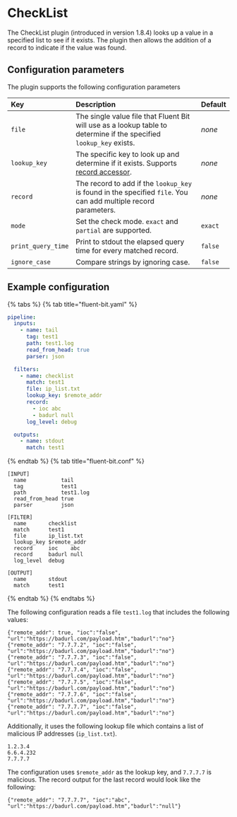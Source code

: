 # CheckList

The CheckList plugin (introduced in version 1.8.4) looks up a value in a specified list to see if it exists. The plugin then allows the addition of a record to indicate if the value was found.

## Configuration parameters

The plugin supports the following configuration parameters

| Key | Description | Default |
| :-- | :---------- | :------ |
| `file` | The single value file that Fluent Bit will use as a lookup table to determine if the specified `lookup_key` exists. | _none_ |
| `lookup_key` | The specific key to look up and determine if it exists. Supports [record accessor](../../administration/configuring-fluent-bit/classic-mode/record-accessor). | _none_ |
| `record` | The record to add if the `lookup_key` is found in the specified `file`. You can add multiple record parameters. | _none_ |
| `mode` | Set the check mode. `exact` and `partial` are supported. | `exact`|
| `print_query_time` | Print to stdout the elapsed query time for every matched record. | `false` |
| `ignore_case` | Compare strings by ignoring case. | `false` |

## Example configuration

{% tabs %}
{% tab title="fluent-bit.yaml" %}

```yaml
pipeline:
  inputs:
    - name: tail
      tag: test1
      path: test1.log
      read_from_head: true
      parser: json

  filters:
    - name: checklist
      match: test1
      file: ip_list.txt
      lookup_key: $remote_addr
      record:
        - ioc abc
        - badurl null
      log_level: debug

  outputs:
    - name: stdout
      match: test1
```

{% endtab %}
{% tab title="fluent-bit.conf" %}

```text
[INPUT]
  name           tail
  tag            test1
  path           test1.log
  read_from_head true
  parser         json

[FILTER]
  name       checklist
  match      test1
  file       ip_list.txt
  lookup_key $remote_addr
  record     ioc    abc
  record     badurl null
  log_level  debug

[OUTPUT]
  name       stdout
  match      test1
```

{% endtab %}
{% endtabs %}

The following configuration reads a file `test1.log` that includes the following values:

```text
{"remote_addr": true, "ioc":"false", "url":"https://badurl.com/payload.htm","badurl":"no"}
{"remote_addr": "7.7.7.2", "ioc":"false", "url":"https://badurl.com/payload.htm","badurl":"no"}
{"remote_addr": "7.7.7.3", "ioc":"false", "url":"https://badurl.com/payload.htm","badurl":"no"}
{"remote_addr": "7.7.7.4", "ioc":"false", "url":"https://badurl.com/payload.htm","badurl":"no"}
{"remote_addr": "7.7.7.5", "ioc":"false", "url":"https://badurl.com/payload.htm","badurl":"no"}
{"remote_addr": "7.7.7.6", "ioc":"false", "url":"https://badurl.com/payload.htm","badurl":"no"}
{"remote_addr": "7.7.7.7", "ioc":"false", "url":"https://badurl.com/payload.htm","badurl":"no"}

```

Additionally, it uses  the following lookup file which contains a list of malicious IP addresses (`ip_list.txt`).

```text
1.2.3.4
6.6.4.232
7.7.7.7
```

The configuration uses `$remote_addr` as the lookup key, and `7.7.7.7` is malicious. The record output for the last record would look like the following:

```text
{"remote_addr": "7.7.7.7", "ioc":"abc", "url":"https://badurl.com/payload.htm","badurl":"null"}
```